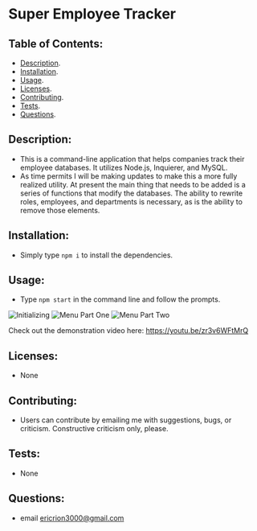# Super Employee Tracker


  ## Table of Contents:

  * [Description](#description).
  * [Installation](#installation).
  * [Usage](#usage).
  * [Licenses](#licenses).
  * [Contributing](#contributing).
  * [Tests](#tests).
  * [Questions](#questions).


  <a href="#description"></a>
  ## Description:
  
  * This is a command-line application that helps companies track their employee databases. It utilizes Node.js, Inquierer, and MySQL. 
  * As time permits I will be making updates to make this a more fully realized utility. At present the main thing that needs to be added is a series of functions that modify the databases. The ability to rewrite roles, employees, and departments is necessary, as is the ability to remove those elements.

  <a href="#installation"></a>
  ## Installation:
  
  * Simply type ```npm i``` to install the dependencies.

  <a href="#usage"></a>
  ## Usage: 
  
  * Type ```npm start``` in the command line and follow the prompts. 
  
  ![Initializing](https://i.imgur.com/yF8Qr8V.gif)
  ![Menu Part One](https://i.imgur.com/83ZmjQW.gif)
  ![Menu Part Two](https://i.imgur.com/Y9a6oJa.gif)
  
  Check out the demonstration video here: https://youtu.be/zr3v6WFtMrQ

  <a href="#licenses"></a>
  ## Licenses:

  * None

  <a href="#contributing"></a>
  ## Contributing:

  * Users can contribute by emailing me with suggestions, bugs, or criticism. Constructive criticism only, please.

  <a href="#tests"></a>
  ## Tests:

  * None

  <a href="#questions"></a>
  ## Questions:

  * email ericrion3000@gmail.com

  
